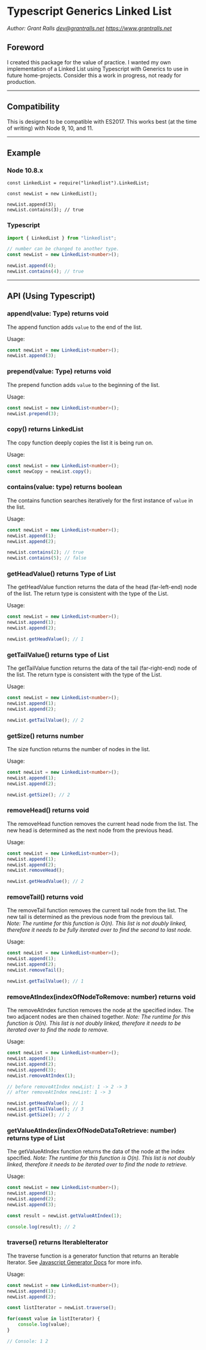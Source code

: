 # Typescript Generics Linked List
*Author: Grant Ralls <dev@grantralls.net> https://www.grantralls.net*

## Foreword
I created this package for the value of practice. I wanted my own implementation of a Linked List using Typescript with Generics to use in future home-projects. Consider this a work in progress, not ready for production.

---

## Compatibility
This is designed to be compatible with ES2017. This works best (at the time of writing) with Node 9, 10, and 11.

---

## Example

### Node 10.8.x
```
const LinkedList = require("linkedlist").LinkedList;

const newList = new LinkedList();

newList.append(3);
newList.contains(3); // true
```

### Typescript
```typescript
import { LinkedList } from "linkedlist";

// number can be changed to another type.
const newList = new LinkedList<number>();

newList.append(4);
newList.contains(4); // true
```

---

## API (Using Typescript)
### append(value: Type) returns void
The append function adds `value` to the end of the list.

Usage:
```typescript
const newList = new LinkedList<number>();
newList.append(3);
```

### prepend(value: Type) returns void
The prepend function adds `value` to the beginning of the list.

Usage:
```typescript
const newList = new LinkedList<number>();
newList.prepend(3);
```

### copy() returns LinkedList<T>
The copy function deeply copies the list it is being run on.

Usage:
```typescript
const newList = new LinkedList<number>();
const newCopy = newList.copy();
```

### contains(value: type) returns boolean
The contains function searches iteratively for the first instance of `value` in the list.

Usage:
```typescript
const newList = new LinkedList<number>();
newList.append(1);
newList.append(2);

newList.contains(2); // true
newList.contains(5); // false
```

### getHeadValue() returns Type of List
The getHeadValue function returns the data of the head (far-left-end) node of the list. The return type is consistent with the type of the List.

Usage:
```typescript
const newList = new LinkedList<number>();
newList.append(1);
newList.append(2);

newList.getHeadValue(); // 1
```

### getTailValue() returns type of List
The getTailValue function returns the data of the tail (far-right-end) node of the list. The return type is consistent with the type of the List.

Usage:
```typescript
const newList = new LinkedList<number>();
newList.append(1);
newList.append(2);

newList.getTailValue(); // 2
```

### getSize() returns number
The size function returns the number of nodes in the list.

Usage:
```typescript
const newList = new LinkedList<number>();
newList.append(1);
newList.append(2);

newList.getSize(); // 2
```

### removeHead() returns void
The removeHead function removes the current head node from the list. The new head is determined as the next node from the previous head.

Usage:
```typescript
const newList = new LinkedList<number>();
newList.append(1);
newList.append(2);
newList.removeHead();

newList.getHeadValue(); // 2
```

### removeTail() returns void
The removeTail function removes the current tail node from the list. The new tail is determined as the previous node from the previous tail.  
*Note: The runtime for this function is O(n). This list is not doubly linked, therefore it needs to be fully iterated over to find the second to last node.*

Usage:
```typescript
const newList = new LinkedList<number>();
newList.append(1);
newList.append(2);
newList.removeTail();

newList.getTailValue(); // 1
```

### removeAtIndex(indexOfNodeToRemove: number) returns void
The removeAtIndex function removes the node at the specified index. The two adjacent nodes are then chained together.
*Note: The runtime for this function is O(n). This list is not doubly linked, therefore it needs to be iterated over to find the node to remove.*

Usage:
```typescript
const newList = new LinkedList<number>();
newList.append(1);
newList.append(2);
newList.append(3);
newList.removeAtIndex(1);

// before removeAtIndex newList: 1 -> 2 -> 3
// after removeAtIndex newList: 1 -> 3

newList.getHeadValue(); // 1
newList.getTailValue(); // 3
newList.getSize(); // 2
```

### getValueAtIndex(indexOfNodeDataToRetrieve: number) returns type of List
The getValueAtIndex function returns the data of the node at the index specified.
*Note: The runtime for this function is O(n). This list is not doubly linked, therefore it needs to be iterated over to find the node to retrieve.*

Usage:
```typescript
const newList = new LinkedList<number>();
newList.append(1);
newList.append(2);
newList.append(3);

const result = newList.getValueAtIndex(1);

console.log(result); // 2
```

### traverse() returns IterableIterator
The traverse function is a generator function that returns an Iterable Iterator. See [Javascript Generator Docs](https://developer.mozilla.org/en-US/docs/Web/JavaScript/Reference/Statements/function*) for more info.

Usage:
```typescript
const newList = new LinkedList<number>();
newList.append(1);
newList.append(2);

const listIterator = newList.traverse();

for(const value in listIterator) {
    console.log(value);
}

// Console: 1 2
```